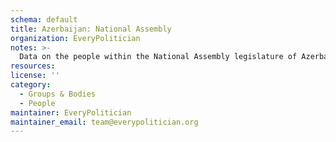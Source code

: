 ```yaml
---
schema: default
title: Azerbaijan: National Assembly
organization: EveryPolitician
notes: >-
  Data on the people within the National Assembly legislature of Azerbaijan.
resources:
license: ''
category:
  - Groups & Bodies
  - People
maintainer: EveryPolitician
maintainer_email: team@everypolitician.org
---
```

